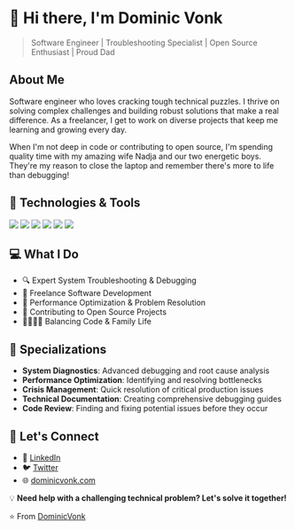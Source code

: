 # 👋 Hi there, I'm Dominic Vonk

> Software Engineer | Troubleshooting Specialist | Open Source Enthusiast | Proud Dad

## About Me

Software engineer who loves cracking tough technical puzzles. I thrive on solving complex challenges and building robust solutions that make a real difference. As a freelancer, I get to work on diverse projects that keep me learning and growing every day.

When I'm not deep in code or contributing to open source, I'm spending quality time with my amazing wife Nadja and our two energetic boys. They're my reason to close the laptop and remember there's more to life than debugging!

## 🔧 Technologies & Tools

![](https://img.shields.io/badge/-JavaScript-F7DF1E?style=flat-square&logo=javascript&logoColor=black)
![](https://img.shields.io/badge/-TypeScript-3178C6?style=flat-square&logo=typescript&logoColor=white)
![](https://img.shields.io/badge/-React-61DAFB?style=flat-square&logo=react&logoColor=black)
![](https://img.shields.io/badge/-Node.js-339933?style=flat-square&logo=node.js&logoColor=white)
![](https://img.shields.io/badge/-Git-F05032?style=flat-square&logo=git&logoColor=white)
![](https://img.shields.io/badge/-VS%20Code-007ACC?style=flat-square&logo=cursor&logoColor=white)

## 💻 What I Do

- 🔍 Expert System Troubleshooting & Debugging
- 🚀 Freelance Software Development
- 🐛 Performance Optimization & Problem Resolution
- 🌱 Contributing to Open Source Projects
- 👨‍👩‍👦‍👦 Balancing Code & Family Life

## 🎯 Specializations

- **System Diagnostics**: Advanced debugging and root cause analysis
- **Performance Optimization**: Identifying and resolving bottlenecks
- **Crisis Management**: Quick resolution of critical production issues
- **Technical Documentation**: Creating comprehensive debugging guides
- **Code Review**: Finding and fixing potential issues before they occur

## 🤝 Let's Connect

- 💼 [LinkedIn](https://linkedin.com/in/DominicVonk)
- 🐦 [Twitter](https://twitter.com/DominicVonk)
- 🌐 [dominicvonk.com](https://dominicvonk.com)

💡 **Need help with a challenging technical problem? Let's solve it together!**

⭐️ From [DominicVonk](https://github.com/DominicVonk)
